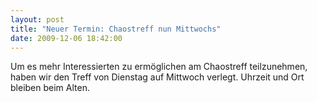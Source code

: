 ```yaml
---
layout: post
title: "Neuer Termin: Chaostreff nun Mittwochs"
date: 2009-12-06 18:42:00
---
```

Um es mehr Interessierten zu ermöglichen am Chaostreff teilzunehmen, haben wir den Treff von Dienstag auf Mittwoch verlegt. Uhrzeit und Ort bleiben beim Alten.
